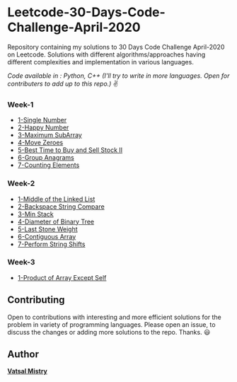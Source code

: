 # Leetcode-30-Days-Code-Challenge-April-2020

Repository containing my solutions to 30 Days Code Challenge April-2020 on Leetcode. Solutions with different algorithms/approaches having different complexities and implementation in various languages.

*Code available in : Python, C++ (I'll try to write in more languages. Open for contributers to add up to this repo.)* :v:


### Week-1

* [1-Single Number](Week1/1%20-%20Single%20Number)
* [2-Happy Number](Week1/2%20-%20Happy%20Number)
* [3-Maximum SubArray](Week1/3%20-%20Maximum%20SubArray)
* [4-Move Zeroes](Week1/4%20-%20Move%20Zeroes)
* [5-Best Time to Buy and Sell Stock II](Week1/5%20-%20Best%20Time%20to%20Buy%20and%20Sell%20Stock%20II)
* [6-Group Anagrams](Week1/6%20-%20Group%20Anagrams)
* [7-Counting Elements](Week1/7%20-%20Counting%20Elements)


### Week-2

* [1-Middle of the Linked List](Week2/1%20-%20Middle%20of%20the%20Linked%20List)
* [2-Backspace String Compare](Week2/2%20-%20Backspace%20String%20Compare)
* [3-Min Stack](Week2/3%20-%20Min%20Stack)
* [4-Diameter of Binary Tree](Week2/4%20-%20Diameter%20of%20Binary%20Tree)
* [5-Last Stone Weight](Week2/5%20-%20Last%20Stone%20Weight)
* [6-Contiguous Array](Week2/6%20-%20Contiguous%20Array)
* [7-Perform String Shifts](Week2/7%20-%20Perform%20String%20Shifts)


### Week-3

* [1-Product of Array Except Self](Week3/1%20-%20Product%20of%20Array%20Except%20Self)

<!-- 
### Week-4 -->



## Contributing

Open to contributions with interesting and more efficient solutions for the problem in variety of programming languages. Please open an issue, to discuss the changes or adding more solutions to the repo. Thanks. :smiley:


## Author

[**Vatsal Mistry**](https://mistryvatsal.github.io)

